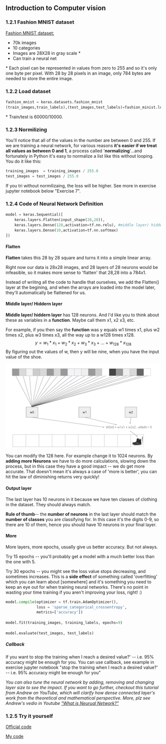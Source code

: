 ## Introduction to Computer vision

### 1.2.1 Fashion MNIST dataset

[Fashion MNIST dataset:](https://github.com/zalandoresearch/fashion-mnist)
- 70k images
- 10 categories
- Images are 28X28 in gray scale *
- Can train a neural net

\* Each pixel can be represented in values from zero to 255 and so it's only one byte per pixel. With 28 by 28 pixels in an image, only 784 bytes are needed to store the entire image. 


### 1.2.2 Load dataset

```python
fashion_mnist = keras.datasets.fashion_mnist
(train_images,train_labels),(test_images,test_labels)=fashion_minist.load_data()
```

\* Train/test is 60000/10000.


### 1.2.3 Normilizing
You'll notice that all of the values in the number are between 0 and 255. If we are training a neural network, for various reasons **it's easier if we treat all values as between 0 and 1**, a process called '**normalizing**'...and fortunately in Python it's easy to normalize a list like this without looping. You do it like this:

```python
training_images  = training_images / 255.0
test_images = test_images / 255.0
```
If you tri without normilizaing, the loss will be higher. See more in exercise jupyter notebook below "Exercise 7".

### 1.2.4 Code of Neural Network Definition 

```python
model = keras.Sequential([
    keras.layers.Flatten(input_shape(28,28)),
    keras.layers.Dense(128,activation=tf.nn.relu), #middle layer/ hidden layer#
    keras.layers.Dense(10,activation=tf.nn.softmax)
])
```
#### Flatten

**Flatten** takes this 28 by 28 square and turns it into a simple linear array.

Right now our data is 28x28 images, and 28 layers of 28 neurons would be infeasible, so it makes more sense to 'flatten' that 28,28 into a 784x1. 

Instead of wriitng all the code to handle that ourselves, we add the Flatten() layer at the begining, and when the arrays are loaded into the model later, they'll automatically be flattened for us.

#### Middle layer/ Hiddern layer

**Middle layer/ hiddern layer** has 128 neurons. And I'd like you to think about these as variables in a **function**. Maybe call them x1, x2 x3, etc. 

For example, if you then say the **function** was y equals w1 times x1, plus w2 times x2, plus w3 times x3, all the way up to a w128 times x128. 
$$y =w_1 * x_1 + w_2*x_2 + w_3*x_3 + ... + w_{128} * x_{128}$$
By figuring out the values of w, then y will be nine, when you have the input value of the shoe.

<img src="./img/cv_neural.png"/>


You can modify the 128 here. For example change it to 1024 neurons. By **adding more Neurons** we have to do more calculations, slowing down the process, but in this case they have a good impact -- we do get more accurate. That doesn't mean it's always a case of 'more is better', you can hit the law of diminishing returns very quickly!


#### Output layer
 The last layer has 10 neurons in it because we have ten classes of clothing in the dataset. They should always match.

**Rule of thumb**-- the **number of neurons** in the last layer should match the **number of classes** you are classifying for. In this case it's the digits 0-9, so there are 10 of them, hence you should have 10 neurons in your final layer.

#### More
More layers, more epochs, usually give us better accuracy. But not always.

Try 15 epochs -- you'll probably get a model with a much better loss than the one with 5.
 
Try 30 epochs -- you might see the loss value stops decreasing, and sometimes increases. This is a **side effect** of something called 'overfitting' which you can learn about [somewhere] and it's something you need to keep an eye out for when training neural networks. There's no point in wasting your time training if you aren't improving your loss, right! :)

```python
model.compile(optimizer = tf.train.AdamOptimizer(),
              loss = 'sparse_categorical_crossentropy',
              metrics=['accuracy'])

model.fit(training_images, training_labels, epochs=9)

model.evaluate(test_images, test_labels)
```

##### Callback
If you want to stop the training when I reach a desired value?' -- i.e. 95% accuracy might be enough for you. You can use callback, see example in exercise jupyter notebook "stop the training when I reach a desired value?' -- i.e. 95% accuracy might be enough for you"

*You can also tune the neural network by adding, removing and changing layer size to see the impact. If you want to go further, checkout this tutorial from Andrew on YouTube, which will clarify how dense connected layer's work from the theoretical and mathematical perspective. 
More, plz see Andrew's vedio in Youtube ["What is Neurual Network?"](https://youtu.be/fXOsFF95ifk)*

### 1.2.5 Try it yourself

[Official code](https://colab.research.google.com/github/lmoroney/dlaicourse/blob/master/Course%201%20-%20Part%204%20-%20Lesson%202%20-%20Notebook.ipynb?authuser=1)

[My code](./myExercise/Course_1_Part_4_Lesson_2_Notebook.ipynb)